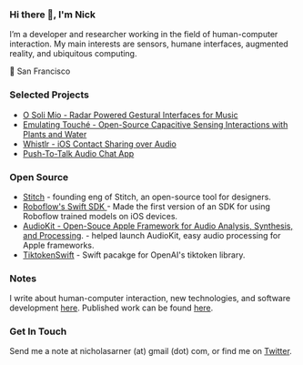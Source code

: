 ### Hi there 👋, I'm Nick

I’m a developer and researcher working in the field of human-computer interaction. My main interests are sensors, humane interfaces, augmented reality, and 
ubiquitous computing. 

📍 San Francisco


### Selected Projects 


* [O Soli Mio - Radar Powered Gestural Interfaces for Music](https://nickarner.com/projects_and_work/o_soli_mio/)
* [Emulating Touché - Open-Source Capacitive Sensing Interactions with Plants and Water](https://nickarner.com/projects_and_work/emulating_touch%C3%A9/)
* [Whistlr - iOS Contact Sharing over Audio](https://nickarner.com/projects_and_work/whistlr/)
* [Push-To-Talk Audio Chat App](https://nickarner.com/projects_and_work/push_to_talk_audio_chat_app/)


### Open Source 
* [Stitch](https://github.com/StitchDesign/Stitch) - founding eng of Stitch, an open-source tool for designers.
* [Roboflow's Swift SDK ](https://github.com/roboflow/roboflow-swift) - Made the first version of an SDK for using Roboflow trained models on iOS devices.
* [AudioKit - Open-Souce Apple Framework for Audio Analysis, Synthesis, and Processing](https://nickarner.com/projects_and_work/audiokit/). - helped launch AudioKit, easy audio processing for Apple frameworks.
* [TiktokenSwift](https://github.com/narner?tab=repositories) - Swift pacakge for OpenAI's tiktoken library.
  
### Notes
I write about human-computer interaction, new technologies, and software development [here](https://nickarner.com/notes/). Published work can be found [here](https://nickarner.com/publications/publications/).

### Get In Touch
Send me a note at nicholasarner (at) gmail (dot) com, or find me on [Twitter](https://twitter.com/nickarner).
